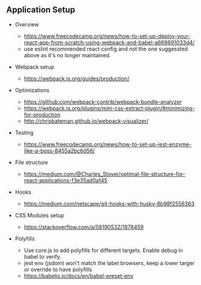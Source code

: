 ## Application Setup

- Overview
  - https://www.freecodecamp.org/news/how-to-set-up-deploy-your-react-app-from-scratch-using-webpack-and-babel-a669891033d4/
  - use eslint recommended react config and not the one suggessted above as it's no longer maintained.

- Webpack setup
  - https://webpack.js.org/guides/production/

- Optimizations
  - https://github.com/webpack-contrib/webpack-bundle-analyzer
  - https://webpack.js.org/plugins/mini-css-extract-plugin/#minimizing-for-production
  - http://chrisbateman.github.io/webpack-visualizer/

- Testing
  - https://www.freecodecamp.org/news/how-to-set-up-jest-enzyme-like-a-boss-8455a2bc6d56/

- File structure
  - https://medium.com/@Charles_Stover/optimal-file-structure-for-react-applications-f3e35ad0a145

- Hooks
  - https://medium.com/netscape/git-hooks-with-husky-8b98f2556363

- CSS Modules setup
  - https://stackoverflow.com/a/58190532/1878459

- Polyfills
  - Use core.js to add polyfills for different targets. Enable debug in babel to verify. 
  - jest env (jsdom) won't match the label browsers, keep a lower targer or override to have polyfills
  - https://babeljs.io/docs/en/babel-preset-env
